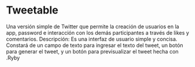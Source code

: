 # Tweetable

Una versión simple de Twitter que permite la creación de usuarios en la app, password e interacción con los demás participantes a través de likes y comentarios. 
Descripción: Es una interfaz de usuario simple y concisa. Constará de un campo de texto para ingresar el texto del tweet, un botón para generar el tweet, y un botón para previsualizar el tweet hecha con .Ryby

